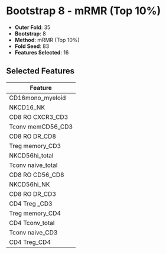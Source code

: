 # Bootstrap 8 - mRMR (Top 10%)

- **Outer Fold**: 35
- **Bootstrap**: 8
- **Method**: mRMR (Top 10%)
- **Fold Seed**: 83
- **Features Selected**: 16

## Selected Features

| Feature |
|---------|
| CD16mono_myeloid |
| NKCD16_NK |
| CD8 RO CXCR3_CD3 |
| Tconv memCD56_CD3 |
| CD8 RO DR_CD8 |
| Treg memory_CD3 |
| NKCD56hi_total |
| Tconv naive_total |
| CD8 RO CD56_CD8 |
| NKCD56hi_NK |
| CD8 RO DR_CD3 |
| CD4 Treg _CD3 |
| Treg memory_CD4 |
| CD4 Tconv_total |
| Tconv naive_CD3 |
| CD4 Treg_CD4 |
